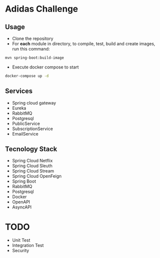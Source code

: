# Adidas Challenge

## Usage
 - Clone the repository
 - For **each** module in directory, to compile, test, build and create images, run this command:
```bash
mvn spring-boot:build-image
 ```
 - Execute docker compose to start
```bash
docker-compose up -d
 ```
## Services
* Spring cloud gateway
* Eureka
* RabbitMQ
* Postgresql
* PublicService
* SubscriptionService
* EmailService

## Tecnology Stack
* Spring Cloud Netflix
* Spring Cloud Sleuth
* Spring Cloud Stream
* Spring Cloud OpenFeign
* Spring Boot
* RabbitMQ
* Postgresql
* Docker
* OpenAPI
* AsyncAPI

# TODO 
- Unit Test 
- Integration Test
- Security
